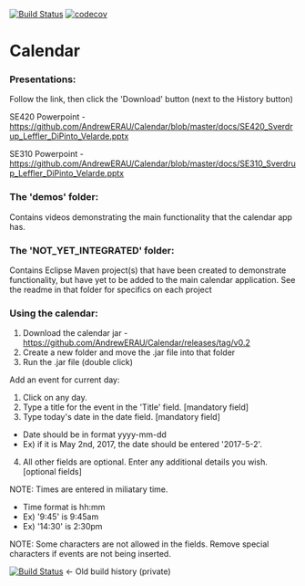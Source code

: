 [![Build Status](https://travis-ci.org/AndrewERAU/Calendar.svg?branch=master)](https://travis-ci.org/AndrewERAU/Calendar)
[![codecov](https://codecov.io/gh/AndrewERAU/Calendar/branch/master/graph/badge.svg?token=qKeBww7cKJ)](https://codecov.io/gh/AndrewERAU/Calendar)

# Calendar

### Presentations:
Follow the link, then click the 'Download' button (next to the History button)

SE420 Powerpoint - https://github.com/AndrewERAU/Calendar/blob/master/docs/SE420_Sverdrup_Leffler_DiPinto_Velarde.pptx

SE310 Powerpoint - https://github.com/AndrewERAU/Calendar/blob/master/docs/SE310_Sverdrup_Leffler_DiPinto_Velarde.pptx

### The 'demos' folder:
Contains videos demonstrating the main functionality that the calendar app has.

### The 'NOT_YET_INTEGRATED' folder:
Contains Eclipse Maven project(s) that have been created to demonstrate functionality, but have yet to be added to the main calendar application.  See the readme in that folder for specifics on each project

### Using the calendar:
1) Download the calendar jar - https://github.com/AndrewERAU/Calendar/releases/tag/v0.2
2) Create a new folder and move the .jar file into that folder
3) Run the .jar file (double click)

Add an event for current day:
1) Click on any day.  
2) Type a title for the event in the 'Title' field. [mandatory field]
3) Type today's date in the date field. [mandatory field]
 * Date should be in format yyyy-mm-dd
 * Ex) if it is May 2nd, 2017, the date should be entered '2017-5-2'.
4) All other fields are optional.  Enter any additional details you wish. [optional fields]

NOTE: Times are entered in miliatary time.
 * Time format is hh:mm
 * Ex) '9:45'  is 9:45am
 * Ex) '14:30' is 2:30pm
 
NOTE: Some characters are not allowed in the fields.  Remove special characters if events are not being inserted.

[![Build Status](https://travis-ci.com/AndrewERAU/Calendar.svg?token=vVVKeTu4bc95xsYn1LxZ&branch=master)](https://travis-ci.com/AndrewERAU/Calendar) <- Old build history (private)
